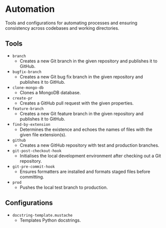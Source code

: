 # Automation

Tools and configurations for automating processes and ensuring consistency across
codebases and working directories.

## Tools

-   `branch`
    -   Creates a new Git branch in the given repository and publishes it to GitHub.
-   `bugfix-branch`
    -   Creates a new Git bug fix branch in the given repository and publishes it to GitHub.
-   `clone-mongo-db`
    -   Clones a MongoDB database.
-   `create-pr`
    -   Creates a GitHub pull request with the given properties.
-   `feature-branch`
    -   Creates a new Git feature branch in the given repository and publishes it to GitHub.
-   `find-by-extension`
    -   Determines the existence and echoes the names of files with the given file extension(s).
-   `github`
    -   Creates a new GitHub repository with test and production branches.
-   `git-post-checkout-hook`
    -   Initialises the local development environment after checking out a Git repository.
-   `git-pre-commit-hook`
    -   Ensures formatters are installed and formats staged files before committing.
-   `prod`
    -   Pushes the local test branch to production.

## Configurations

-   `docstring-template.mustache`
    -   Templates Python docstrings.

